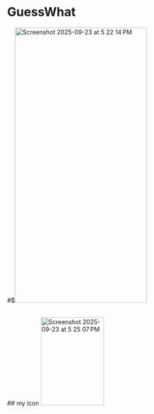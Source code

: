 # GuessWhat
#$<img width="305" height="637" alt="Screenshot 2025-09-23 at 5 22 14 PM" src="https://github.com/user-attachments/assets/c6b33356-7636-4753-b005-241254545ec9" />


<br>
## my icon
<img width="146" height="204" alt="Screenshot 2025-09-23 at 5 25 07 PM" src="https://github.com/user-attachments/assets/6b81f3ad-9af8-4b72-a012-e2851ce5efd8" />


